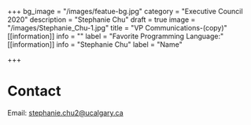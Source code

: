 +++
bg_image = "/images/featue-bg.jpg"
category = "Executive Council 2020"
description = "Stephanie Chu"
draft = true
image = "/images/Stephanie_Chu-1.jpg"
title = "VP Communications-(copy)"
[[information]]
info = ""
label = "Favorite Programming Language:"
[[information]]
info = "Stephanie Chu"
label = "Name"

+++
# Contact

Email: stephanie.chu2@ucalgary.ca